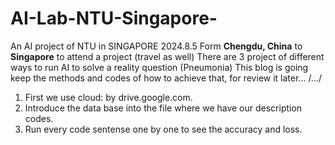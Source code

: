 # AI-Lab-NTU-Singapore-
An AI project of NTU in SINGAPORE
2024.8.5 Form __Chengdu, China__  to __Singapore__ to attend a project (travel as well)
There are 3 project of different ways to run AI to solve a reality question (Pneumonia)
This blog is going keep the methods and codes of how to achieve that, for review it later...
/.../
1. First we use cloud: by drive.google.com.
2. Introduce the data base into the file where we have our description codes.
3. Run every code sentense one by one to see the accuracy and loss.
